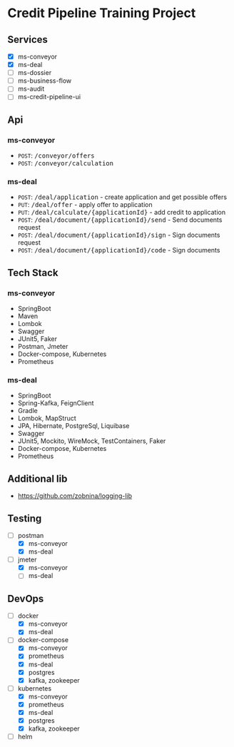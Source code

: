 # Credit Pipeline Training Project

## Services

- [X] ms-conveyor
- [X] ms-deal
- [ ] ms-dossier
- [ ] ms-business-flow
- [ ] ms-audit
- [ ] ms-credit-pipeline-ui

## Api

### ms-conveyor

- `POST`: <tt>/conveyor/offers</tt>
- `POST`: <tt>/conveyor/calculation</tt>

### ms-deal

- `POST`: <tt>/deal/application</tt> - create application and get possible offers
- `PUT`: <tt>/deal/offer</tt> - apply offer to application
- `PUT`: <tt>/deal/calculate/{applicationId}</tt> - add credit to application
- `POST`: <tt>/deal/document/{applicationId}/send</tt> - Send documents request
- `POST`: <tt>/deal/document/{applicationId}/sign</tt> - Sign documents request
- `POST`: <tt>/deal/document/{applicationId}/code</tt> - Sign documents

## Tech Stack

### ms-conveyor

- SpringBoot
- Maven
- Lombok
- Swagger
- JUnit5, Faker
- Postman, Jmeter
- Docker-compose, Kubernetes
- Prometheus

### ms-deal

- SpringBoot
- Spring-Kafka, FeignClient
- Gradle
- Lombok, MapStruct
- JPA, Hibernate, PostgreSql, Liquibase
- Swagger
- JUnit5, Mockito, WireMock, TestContainers, Faker
- Docker-compose, Kubernetes
- Prometheus

## Additional lib

- https://github.com/zobnina/logging-lib

## Testing

- [ ] postman
    - [X] ms-conveyor
    - [X] ms-deal
- [ ] jmeter
    - [X] ms-conveyor
    - [ ] ms-deal

## DevOps

- [ ] docker
    - [X] ms-conveyor
    - [X] ms-deal
- [ ] docker-compose
    - [X] ms-conveyor
    - [X] prometheus
    - [X] ms-deal
    - [X] postgres
    - [X] kafka, zookeeper
- [ ] kubernetes
    - [X] ms-conveyor
    - [X] prometheus
    - [X] ms-deal
    - [X] postgres
    - [X] kafka, zookeeper
- [ ] helm
